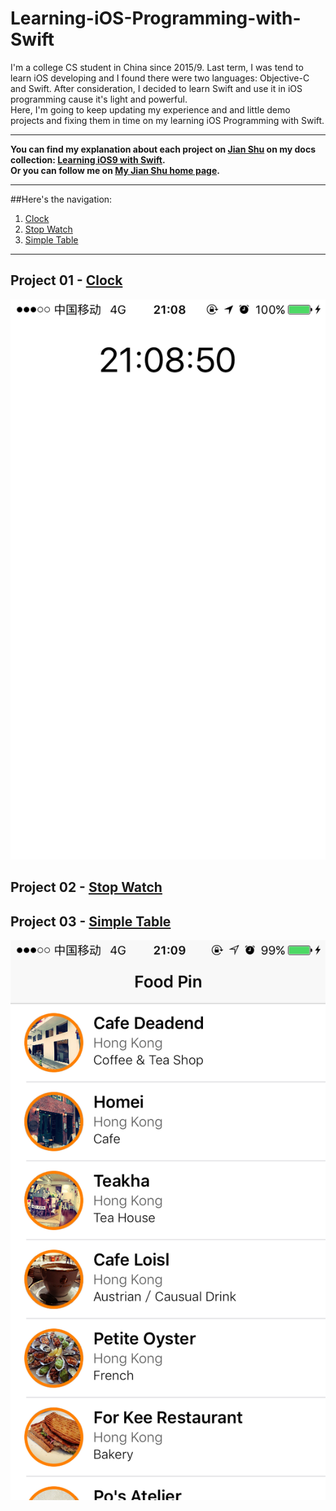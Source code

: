 # Learning-iOS-Programming-with-Swift

I'm a college CS student in China since 2015/9. Last term, I was tend to learn iOS developing and I found there were two languages: Objective-C and Swift. After consideration, I decided to learn Swift and use it in iOS programming cause it's light and powerful.<br>
Here, I'm going to keep updating my experience and and little demo projects and fixing them in time on my learning iOS Programming with Swift.<br>
***
**You can find my explanation about each project on [Jian Shu](http://www.jianshu.com) on my docs collection: [Learning iOS9 with Swift](http://www.jianshu.com/notebooks/4306985/latest).**<br>
**Or you can follow me on [My Jian Shu home page](http://www.jianshu.com/users/cb8a170d9700/latest_articles).**
***
##Here's the navigation:
1. [Clock](#Clock)
2. [Stop Watch](#StopWatch)
3. [Simple Table](#SimpleTable)

***
## Project 01 - <a id="Clock" href="https://github.com/Laurensesss/Learning-iOS-Programming-with-Swift/tree/master/Project01_Clock">Clock</a>

![The sample clock interface](https://github.com/Laurensesss/Learning-iOS-Programming-with-Swift/blob/master/Final%20Display%20Pictures/Clock.png)

## Project 02 - <a id="StopWatch" href="https://github.com/Laurensesss/Learning-iOS-Programming-with-Swift/tree/master/Project02_StopWatch">Stop Watch</a>

## Project 03 - <a id="SimpleTable" href="https://github.com/Laurensesss/Learning-iOS-Programming-with-Swift/tree/master/Project03_SimpleTable">Simple Table</a>
![SimpleTable](https://github.com/Laurensesss/Learning-iOS-Programming-with-Swift/blob/master/Final%20Display%20Pictures/SimpleTable.png)